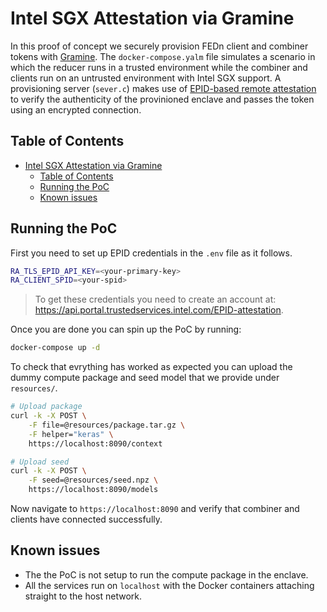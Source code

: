 # Intel SGX Attestation via Gramine
In this proof of concept we securely provision FEDn client and combiner tokens with [Gramine](https://github.com/gramineproject/gramine). The `docker-compose.yalm` file simulates a scenario in which the reducer runs in a trusted environment while the combiner and clients run on an untrusted environment with Intel SGX support. A provisioning server (`sever.c`) makes use of [EPID-based remote attestation](https://gramine.readthedocs.io/en/v1.1/attestation.html#remote-attestation-flows-for-epid-and-dcap) to verify the authenticity of the provinioned enclave and passes the token using an encrypted connection.

## Table of Contents
- [Intel SGX Attestation via Gramine](#intel-sgx-attestation-via-gramine)
  - [Table of Contents](#table-of-contents)
  - [Running the PoC](#running-the-poc)
  - [Known issues](#known-issues)

## Running the PoC

First you need to set up EPID credentials in the `.env` file as it follows.

```bash
RA_TLS_EPID_API_KEY=<your-primary-key>
RA_CLIENT_SPID=<your-spid>
```

> To get these credentials you need to create an account at: https://api.portal.trustedservices.intel.com/EPID-attestation.

Once you are done you can spin up the PoC by running:

```bash
docker-compose up -d
```

To check that evrything has worked as expected you can upload the dummy compute package and seed model that we provide under `resources/`.

```bash
# Upload package
curl -k -X POST \
    -F file=@resources/package.tar.gz \
    -F helper="keras" \
    https://localhost:8090/context

# Upload seed
curl -k -X POST \
    -F seed=@resources/seed.npz \
    https://localhost:8090/models
```

Now navigate to `https://localhost:8090` and verify that combiner and clients have connected successfully.

## Known issues
  - The the PoC is not setup to run the compute package in the enclave.
  - All the services run on `localhost` with the Docker containers attaching straight to the host network.